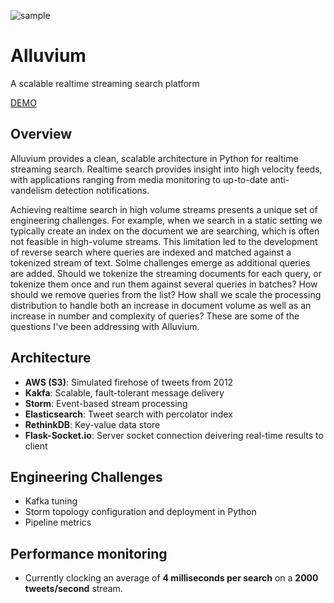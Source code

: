 ![sample](https://github.com/SioKCronin/alluvium/blob/master/media/sample_results.png)

# Alluvium
A scalable realtime streaming search platform

[DEMO](https://drive.google.com/file/d/12r1yYzYH6fVG5--n2Bxet_4_8Loi1dbs/view)

## Overview
Alluvium provides a clean, scalable architecture in Python for realtime streaming search. Realtime search provides insight
into high velocity feeds, with applications ranging from media monitoring to up-to-date anti-vandelism detection
notifications.

Achieving realtime search in high volume streams presents a unique set of engineering challenges. 
For example, when we search in a static setting we typically create an index on the document we are searching, which is 
often not feasible in high-volume streams. This limitation led to the development of reverse search where queries are indexed 
and matched against a tokenized stream of text. Solme challenges emerge as additional queries are added. Should we tokenize
the streaming documents for each query, or tokenize them once and run them against several queries in batches? How should we 
remove queries from the list? How shall we scale the processing distribution to handle both an increase in document volume 
as well as an increase in number and complexity of queries? These are some of the questions I've been addressing with
Alluvium.

## Architecture
* **AWS (S3)**: Simulated firehose of tweets from 2012
* **Kakfa**: Scalable, fault-tolerant message delivery
* **Storm**: Event-based stream processing
* **Elasticsearch**: Tweet search with percolator index
* **RethinkDB**: Key-value data store
* **Flask-Socket.io**: Server socket connection deivering real-time results to client

## Engineering Challenges
* Kafka tuning
* Storm topology configuration and deployment in Python
* Pipeline metrics

## Performance monitoring
* Currently clocking an average of **4 milliseconds per search** on a **2000 tweets/second** stream.
